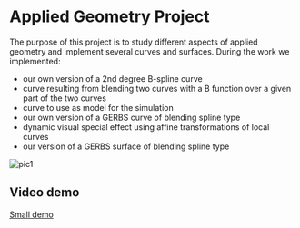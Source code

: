 # Applied Geometry Project
The purpose of this project is to study different aspects of applied geometry and implement several
curves and surfaces. During the work we implemented:
* our own version of a 2nd degree B-spline curve
* curve resulting from blending two curves with a B function over a given part of the two curves
* curve to use as model for the simulation
* our own version of a GERBS curve of blending spline type
* dynamic visual special effect using affine transformations of local curves
* our version of a GERBS surface of blending spline type

![pic1](https://user-images.githubusercontent.com/12521579/34758399-dd81c444-f5d6-11e7-8f67-3acb800784f9.PNG)

## Video demo

[Small demo](https://vimeo.com/250399235)
